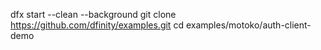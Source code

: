 dfx start --clean --background
git clone https://github.com/dfinity/examples.git
cd examples/motoko/auth-client-demo
